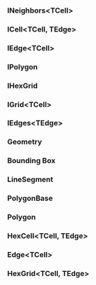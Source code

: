### INeighbors\<TCell>

### ICell\<TCell, TEdge>

### IEdge\<TCell>

### IPolygon

### IHexGrid

### IGrid\<TCell>

### IEdges\<TEdge>

### Geometry

### Bounding Box

### LineSegment

### PolygonBase

### Polygon

### HexCell<TCell, TEdge>

### Edge\<TCell>

### HexGrid<TCell, TEdge>